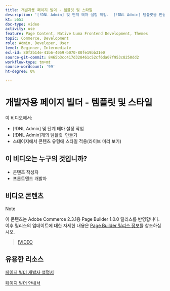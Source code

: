 ```yaml
---
title: 개발자용 페이지 빌더 - 템플릿 및 스타일
description: '[!DNL Admin] 및 단계 테마 설정 작업.  [!DNL Admin] 템플릿을 만듭니다​. 스테이지에서 콘텐츠 유형에 스타일을 적용합니다(실시간 미리 보기).'
kt: 5653
doc-type: video
activity: use
feature: Page Content, Native Luma Frontend Development, Themes
topic: Commerce, Development
role: Admin, Developer, User
level: Beginner, Intermediate
exl-id: 80f2b14e-41b6-4059-b070-80fe19bb31e0
source-git-commit: 8465b3cc417d328461c52cf6da07f953c8250dd2
workflow-type: tm+mt
source-wordcount: '99'
ht-degree: 0%

---
```


# 개발자용 페이지 빌더 - 템플릿 및 스타일

이 비디오에서:

- [!DNL Admin] 및 단계 테마 설정 작업
- [!DNL Admin]개의 템플릿 &#x200B; 만들기
- 스테이지에서 콘텐츠 유형에 스타일 적용(라이브 미리 보기)

## 이 비디오는 누구의 것입니까?

- 콘텐츠 작성자
- 프론트엔드 개발자

## 비디오 콘텐츠

>[!NOTE]
>
>이 콘텐츠는 Adobe Commerce 2.3.1용 Page Builder 1.0.0 릴리스를 반영합니다. 이후 릴리스의 업데이트에 대한 자세한 내용은 [Page Builder 릴리스 정보](https://experienceleague.adobe.com/docs/commerce-admin/page-builder/release-notes.html?lang=ko)를 참조하십시오.

>[!VIDEO](https://video.tv.adobe.com/v/3430954?quality=12&learn=on&captions=kor)

## 유용한 리소스

[페이지 빌더 개발자 설명서](https://developer.adobe.com/commerce/frontend-core/page-builder/)

[페이지 빌더 안내서](https://experienceleague.adobe.com/docs/commerce-admin/page-builder/introduction.html?lang=ko)
